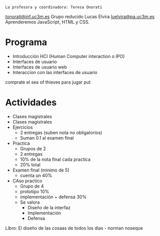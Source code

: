 	La profesora y coordinadora: Teresa Onorati
tonorati@inf.uc3m.es
Grupo reducido Lucas Elvira
luelvira@pa.uc3m.es
Aprenderemos JavaScript, HTML y CSS.

# Programa
- Introducción HCI (Human Computer interaction o IPO)
- Interfaces de usuario
- Interfaces de usuario web
- Interaccion con las interfaces de usuario

comprate el sea of thieves para jugar put

# Actividades
- Clases magistrales
- Clases magistrales
- Ejercicios 
	- 2 entregas (suben nota no obligatorios)
	- Suman 0.1 al examen final
- Practica
	- Grupos de 2
	- 2 entregas 
	- 10% de la nota final cada practica
	- 20% total
- Examen final (minimo de 5)
	- cuenta un 40%
- CAso practico 
	- Grupo de 4
	- prototipo 10%
	- implementación + defensa 30%
	- Se valora
		- Diseño de la interfaz
		- Implementación 
		- Defensa

Libro:
El diseño de las cosaas de todos los dias - norman noseque